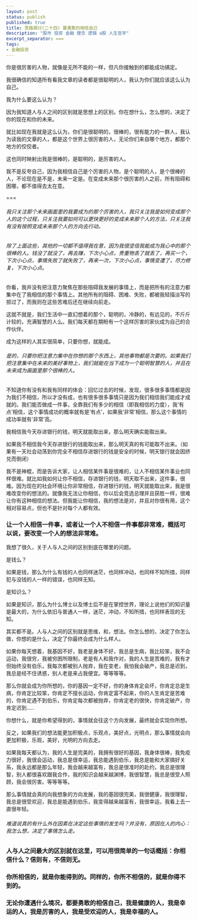 ```yaml
---
layout: post
status: publish
published: true
title: 思路探讨(二十四) 要勇敢的相信自己
description: "股市 投资 金融 理念 逻辑 a股 人生哲学"
excerpt_separator: ===
tags:
- 金融投资
---
```


你是很厉害的人物，就像是无所不能的一样，但凡你接触到的都能成功搞定。

我很确信的知道所有看我文章的读者都是很聪明的人，我认为你们就应该这么认为自己。

我为什么要这么认为？

因为我知道人与人之间的区别就是思想上的区别。你在想什么，怎么想的，决定了你的现在和你的未来。

就比如现在我就是这么认为，你们是很聪明的，很棒的，很有能力的一群人，我认为读我的文章的人，都是这个世界上很厉害的人，无论你们来自哪个地方，都那个地方的佼佼者。

这也同时映射出我是很棒的，是聪明的，是厉害的人。

我不是反夸自己，因为我相信自己是个厉害的人物，是个聪明的人，是个很棒的人，不论现在是不是，未来一定是。在变成未来那个很厉害的人之前，所有阻碍和困哪，都不值得去太在意。

===

###### 我只关注那个未来画面里的我要成为的那个厉害的人，我只关注我是如何变成那个人的这个过程，只关注我要如何可以更快更好的变成未来那个人的方法，只关注我有没有按照变成未来那个人的方向去行动。

###### 除了上面这些，其他的一切都不值得我在意，因为我很坚信我能成为我心中的那个很棒的人。钱没了就没了，再去赚，下次小心点，贵重物丢了就丢了，再买一个，下次小心点，事情失败了就失败了，再来一次，下次小心点，事情变遭了，尽力修复，下次小心点。

你看，我并没有把注意力聚焦在那些阻碍我发展的事情上，而是把所有的注意力都集中在了我相信的那个事情上。其他所有的阻碍、困难、失败，都被我轻描淡写的掠过了，而我则在这些苦难后还在继续向前走。

这就不就是，我们生活中一直幻想着的那个，聪明的，冷静的，有远见的，不斤斤计较的，充满智慧的人么。我们每天都在期盼有一个这样厉害的家伙成为自己的合作伙伴。

成为这样的人其实很简单，只要你想，就能成。

###### 是的，只要你把注意力集中在你想的那个东西上，其他事物都是次要的。如果我们把注意集中在未来的美好事物上，我们就能在当下成为一个聪明智慧的人，并且在未来成为画面里那个很棒的人。

不知道你有没有和我有同样的体会：回忆过去的时候，发现，很多很多事情都是因为我们不相信，所以才没有成，也有很多很多事情只是因为我们相信我们能成才成就的。我们能否做成一件事，全靠我们有多少的相信（即我相信的力度），我‘有点’相信，这个事情成功的概率就有是‘有点’，如果我‘非常’相信，那么这个事情的成功率就有‘非常’高。

我相信我今天存进银行的钱，明天就能取出来，那么明天确实能取出来。

如果我不相信我今天存进银行的钱能取出来，那么明天真的有可能取不出来。（如果有一天社会动荡到你完全不相信存进银行的钱是安全的时候，明天银行就会因挤兑而倒闭）

我不是神棍，而是告诉大家，让人相信某件事是很难的，让人不相信某件事业也同样很难。就比如我如何让你不相信，存进银行的钱，明天取不出来，这件事，很难。因为现在的社会环境让你非常相信，存进银行的钱，明天就能取出来，我是很难改变你的想法的。就像我无法让你相信，你以后会竞选总理并且获胜一样，很难让你有这种相信的想法。但我能让你相信，我的想法是对，并且对你很有用，这个相对容易点，但也不是针对每个人都有效。

### 让一个人相信一件事，或者让一个人不相信一件事都非常难，概括可以说，要改变一个人的想法非常难。

我想了很久，关于人与人之间的区别到底在哪里的问题。

是钱么？

如果是钱，那么为什么有钱的人也同样迷茫，也同样冲动，也同样不知所措，同样犯与没钱的人一样的错误，也同样无知。

是知识么？

如果是知识，那么为什么博士以及博士后不是在掌控世界，理论上说他们的知识量是最大的，为什么依旧与普通人一样，迷茫，冲动，不知所措，也同样表现的无知。

其实都不是。人与人之间的区别就是思维，和，想法。你怎么想的，决定了你怎么做，你想的是什么，决定了你最终会成为什么样人。

如果你每天想着，我基因不好，我老是身体不好，我总是生病，我比较笨，我不会运动，我很穷，我被穷困所限制，老是有人和我作对，我的人生是苦难的，我有才但始终没有伯乐，我每次都被别人抛弃，我在变老，我怕我会破产，我总是迟到，我总是经不住诱惑，别人老是来占我便宜。等等等等。

那么你就会成为你所想的，你的基因一定不好，你的身体肯定会坏，你肯定总是生病，你肯定比较笨，你肯定不擅长运动，你肯定富不起来，你的人生肯定是苦难的，你肯定遇不到伯乐，你肯定每次都被抛弃，你肯定老的很快，你肯定破产，你肯定迟到.....

你想什么，就是你希望得到的，事情就会往这个方向发展，最终就会实现你所想。

反之，如果我们的想法能更加积极点，乐观点，美好点，光明点，那么事情就会向更加积极，乐观，美好，光明的方向去走。

如果我每天都认为，我的人生是完美的，我拥有很好的基因，我身体很棒，我免疫力很好，我很会运动，我总是很幸运，我总能遇到伯乐，我总是能和大家搞好关系，我永远都是那么年轻，我会越来越富有，我总是很准时的赴约，我总是很理智，别人都很喜欢跟我合作，我的知识会越来越渊博，我很智慧，我总是很受人照顾，我会很厉害。等等等等。

那么事情就会真的向我想象的方向发展，我的基因很完美，我很健康，我很理智，我总是很受欢迎，我总是能遇到伯乐，我变得越来越富有，我很幸运，我看上去一直很年轻。

###### 难道说真的有什么外在因素在决定这些事情的发生吗？并没有，原因在人的内心：我怎么想，决定了事情怎么走。

### 人与人之间最大的区别就在这里，可以用很简单的一句话概括：你相信什么？信则有，不信则无。

### 你所相信的，就是你能得到的。同样的，你所不相信的，就是你得不到的。

### 无论你遭遇什么境况，都要勇敢的相信自己，我是健康的人，我是幸运的人，我是厉害的人，我是受欢迎的人，我是幸福的人。

